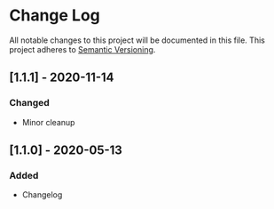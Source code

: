 # Change Log
All notable changes to this project will be documented in this file. This project adheres to [Semantic Versioning](http://semver.org/).

## [1.1.1] - 2020-11-14
### Changed
- Minor cleanup

## [1.1.0] - 2020-05-13
### Added
- Changelog

